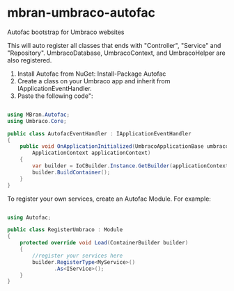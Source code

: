 # mbran-umbraco-autofac
Autofac bootstrap for Umbraco websites

This will auto register all classes that ends with "Controller", "Service" and "Repository". UmbracoDatabase, UmbracoContext, and UmbracoHelper are also registered.

1. Install Autofac from NuGet: Install-Package Autofac
2. Create a class on your Umbraco app and inherit from IApplicationEventHandler.
3. Paste the following code":

```cs

using MBran.Autofac;
using Umbraco.Core;

public class AutofacEventHandler : IApplicationEventHandler
{
    public void OnApplicationInitialized(UmbracoApplicationBase umbracoApplication, 
        ApplicationContext applicationContext)
    {
        var builder = IoCBuilder.Instance.GetBuilder(applicationContext);
        builder.BuildContainer();
    }
}

```

To register your own services, create an Autofac Module. For example:

```cs

using Autofac;

public class RegisterUmbraco : Module
{
    protected override void Load(ContainerBuilder builder)
    {
        //register your services here
        builder.RegisterType<MyService>()
               .As<IService>();
    }
}

```
